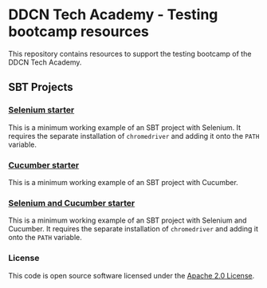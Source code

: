 
# DDCN Tech Academy - Testing bootcamp resources

This repository contains resources to support the testing bootcamp of the DDCN Tech Academy.

## SBT Projects

### [Selenium starter](projects/selenium_starter)

This is a minimum working example of an SBT project with Selenium. It requires the separate installation of `chromedriver` and adding it onto the `PATH` variable.

### [Cucumber starter](projects/cucumber_starter)

This is a minimum working example of an SBT project with Cucumber.

### [Selenium and Cucumber starter](projects/cucumber_selenium_starter)

This is a minimum working example of an SBT project with Selenium and Cucumber. It requires the separate installation of `chromedriver` and adding it onto the `PATH` variable.

### License

This code is open source software licensed under the [Apache 2.0 License]("http://www.apache.org/licenses/LICENSE-2.0.html").
    